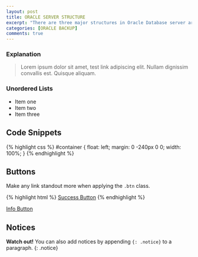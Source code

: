 ```yaml
---
layout: post
title: ORACLE SERVER STRUCTURE
excerpt: "There are three major structures in Oracle Database server architecture: memory structures, process structures, and storage structures."
categories: [ORACLE BACKUP]
comments: true
---
```



### Explanation

> Lorem ipsum dolor sit amet, test link adipiscing elit. Nullam dignissim convallis est. Quisque aliquam.


### Unordered Lists

* Item one
* Item two
* Item three

## Code Snippets

{% highlight css %}
#container {
  float: left;
  margin: 0 -240px 0 0;
  width: 100%;
}
{% endhighlight %}

## Buttons

Make any link standout more when applying the `.btn` class.

{% highlight html %}
<a href="#" class="btn btn-success">Success Button</a>
{% endhighlight %}

<div markdown="0"><a href="#" class="btn btn-info">Info Button</a></div>

## Notices

**Watch out!** You can also add notices by appending `{: .notice}` to a paragraph.
{: .notice}
